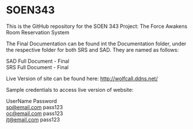 # SOEN343

This is the GitHub repository for the SOEN 343 Project:
The Force Awakens Room Reservation System

The Final Documentation can be found int the Documentation folder, 
under the respective folder for both SRS and SAD. They are named as follows:

SAD Full Document - Final  
SRS Full Document - Final
  
Live Version of site can be found here: http://wolfcall.ddns.net/  
  
Sample credentials to access live version of website:

UserName              Password  
sp@email.com          pass123  
oc@email.com          pass123  
jt@email.com          pass123  

